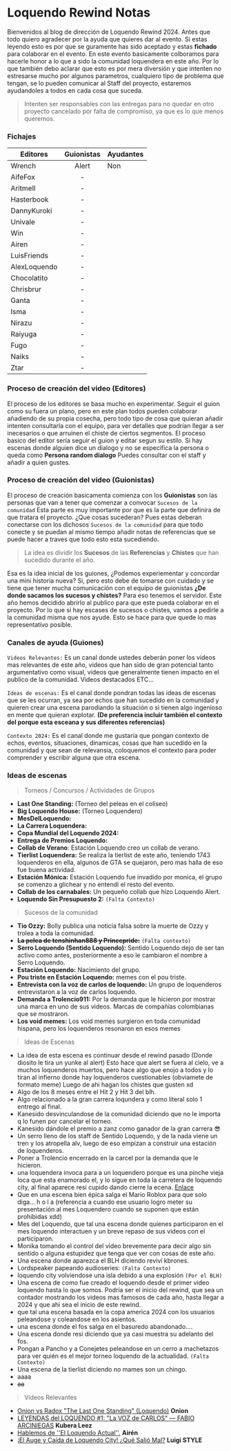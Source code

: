 # Loquendo Rewind Notas
Bienvenidos al blog de dirección de Loquendo Rewind 2024. Antes que todo quiero agradecer por la ayuda que quieres dar al evento. Si estas leyendo esto es por que se guramente
has sido aceptado y estas **fichado** para colaborar en el evento. En este evento basicamente colboramos para hacerle honor a lo que a sido la comunidad loquendera en este año.
Por lo que también debo aclarar que esto es por mera diversión y que intenten no estresarse mucho por algunos parametros, cualquiero tipo de problema que tengan, se lo pueden 
comunicar al Staff del proyecto, estaremos ayudandoles a todos en cada cosa que suceda. 

> Intenten ser responsables con las entregas para no quedar en otro proyecto cancelado por falta de compromiso, ya que es lo que menos queremos. 

### Fichajes
|    Editores   |  Guionistas   |    Ayudantes | 
| ------------- |:-------------:|------------- |
| Wrench        | Alert         | Non          |
| AifeFox       | -             |              |
| Aritmell      | -             |              |
| Hasterbook    | -             |              |
| DannyKuroki   | -             |              |
| Univale       | -             |              |
| Win           | -             |              |
| Airen         | -             |              |
| LuisFriends   | -             |              |
| AlexLoquendo  | -             |              |
| Chocolatito   | -             |              |
| Chrisbrur     | -             |              |
| Ganta         | -             |              |
| Isma          | -             |              |
| Nirazu        | -             |              |
| Raiyuga       | -             |              |
| Fugo          | -             |              |
| Naiks         | -             |              |
| Ztar          | -             |              |

### Proceso de creación del video (Editores)
El proceso de los editores se basa mucho en experimentar. Seguir el guion como su fuera un plano, pero en este plan todos pueden colaborar añadiendo de su propia cosecha, pero todo tipo de cosa que quieran añadir intenten consultarla con el equipo, para ver detalles que podrían llegar a ser inecesarios o que arruinen el chiste de ciertos segmentos. El proceso basico del editor sería seguir el guion y editar segun su estilo. Si hay escenas donde alguien dice un dialogo y no se especifica la persona o queda como **Persona random dialogo** Puedes consultar con el staff y añadir a quien gustes. 

### Proceso de creación del video (Guionistas)
El proceso de creación basicamenta comienza con los **Guionistas** son las personas que van a tener que comenzar a convocar ```Sucesos de la comunidad``` Esta parte es muy importante
por que es la parte que definira de que tratara el proyecto. ¿Que cosas sucederan? Pues estas deberan conectarse con los dichosos ```Sucesos de la comunidad``` para que todo conecte
y se puedan al mismo tiempo añadir notas de referencias que se puede hacer a traves que todo esto esta sucediendo.

> La idea es dividir los **Sucesos** de las **Referencias** y **Chistes** que han sucedido durante el año.

Esa es la idea inicial de los guiones, ¿Podemos experiementar y concordar una mini historia nueva? Si, pero esto debe de tomarse con cuidado y se tiene que tener mucha comunicación con el  equipo de guionistas
**¿De donde sacamos los sucesos y chistes?** Para eso tenemos el servidor. Este año hemos decidido abrirlo al publico para que este pueda colaborar en el proyecto. Por lo que si hay escases de sucesos o chistes, vamos a pedirle a la comunidad misma que nos ayude. Esto se hace para que quede lo mas representativo posible.

### Canales de ayuda (Guiones)
```Videos Relevantes:``` Es un canal donde ustedes deberán poner los videos mas relevantes de este año, videos que han sido de gran potencial tanto argumentativo como visual, videos que generalmente tienen impacto en el publico de la comunidad. Videos destacados ETC...

```Ideas de escenas:``` Es el canal donde pondran todas las ideas de escenas que se les ocurran, ya sea por echos que han sucedido en la comunidad y quieren crear una escena parodiando la situación o si tienen algo ingenioso en mente que quieran explotar. **(De preferencia incluir también el contexto del porque esta esceana y sus diferentes referencias)**

```Contexto 2024:``` Es el canal donde me gustaría que pongan contexto de echos, eventos, situaciones, dinamicas, cosas que han sucedido en la comunidad y que sean de relevansia, coloquemos el contexto para poder comprender y escribir alguna que otra escena.

### Ideas de escenas
> Torneos / Concursos / Actividades de Grupos
- __Last One Standing:__ (Torneo del peleas en el coliseo)
- __Big Loquendo House:__ (Torneo Loquendero)
- __MesDelLoquendo:__
- __La Carrera Loquendera:__
- __Copa Mundial del Loquendo 2024:__
- __Entrega de Premios Loquendo:__
- __Collab de Verano__: Estación Loquendo creo un collab de verano.
- __Tierlist Loquendera:__ Se realiza la tierlist de este año, teniendo 1743 loquenderos en ella, algunos de GTA se quejaron, pero mas halla de eso fue buena actividad.
- __Estación Mónica:__ Estación Loquendo fue invadido por monica, el grupo se comenzo a glichear y no entendi el resto del evento.
- __Collab de los carnabales:__ Un pequeño collab que hizo Loquendo Alert.
- __Loquendo Sin Presupuesto 2:__ ```(Falta Contexto)```
  
> Sucesos de la comunidad

- __Tio Ozzy:__ Bolly publica una noticia falsa sobre la muerte de Ozzy y trolea a toda la comunidad.
- __~~La pelea de tenshinhan888 y Princepride:~~__ ```(Falta contexto)```
- __Serro Loquendo (Sentido Loquendo):__ Sentido Loquendo dejo de ser tan activo como antes, posteriormente a eso le cambiaron el nombre a Serro Loquendo.
- __Estación Loquendo:__ Nacimiento del grupo.
- __Pou triste en Estación Loquendo:__ memes con el pou triste.
- __Entrevista con la voz de carlos de loquendo:__ Un grupo de loquenderos entrevistaron a la voz de carlos loquendo.
- __Demanda a Trolencio911:__ Por la demanda que le hicieron por mostrar una marca en uno de sus videos. Marcas de compañías colombianas que se mostraron.
- __Los void memes:__ Los void memes surgieron en toda comunidad hispana, pero los loquenderos resonaron en esos memes

> Ideas de Escenas

- La idea de esta escena es continuar desde el rewind pasado (Donde diosito le tira un yunke al alert) Esto hace que alert se fuera al cielo, ve a muchos loquenderos muertos, pero hace algo que enojo a todos y lo tiran al infierno donde hay loquenderos cuestionables (obviamete de formato meme) Luego de ahi hagan los chistes que gusten xd
- Algo de los 8 meses entre el Hit 2 y Hit 3 del blh.
- Algo relacionado a la gran carrera loqundera y como literal solo 1 entrego al final.
- Kanesido desvinculandose de la comunidad diciendo que no le importa q lo funen por cancelar el torneo.
- Kanesido dándole el premio a zanz como ganador de la gran carrera 😎 
- Un serro lleno de los staff de Sentido Loquendo, y de la nada viene un tren y los atropella alv, luego de eso empizan a construir una estación de loquenderos.
- Poner a Trolencio encerrado en la carcel por la demanda que le hicieron.
- una loquendera invoca para a un loquendero porque es una pinche vieja loca que esta enamorado el, y lo sigue en toda la carretera de loquendo city, al final aparece resi cupido dando cierre la ecena. [Enlace](https://cdn.discordapp.com/attachments/945239276084420638/1303040058198196346/verbalase-charlie.gif?ex=672a4e1f&is=6728fc9f&hm=b32300b262a8ede1c10211c0308fe7d8c9a20dc13608abfad7949e648605cc59&)
- Que en una escena bien épica salga el Mario Roblox para que solo diga...  h o l a (referencia a cuando ese usuario logro meter su presentación al mes Loquendero cuando se suponen que están prohibidas xdd)
- Mes del Loquendo, que tal una escena donde quienes participaron en el mes loquendo interactuen y un breve repaso de sus videos con el participaron.
- Monika tomando el control del video brevemente para decir algo sin sentido o alguna estupidez que tenga que ver con cosas de este año. 
- Una escena donde aparezca el BLH diciendo reviví kbrones.
- Lordspeaker papeando audioseries: ```(Falta Contexto)```
- loquendo city volviendose una isla debido a una explosión ```(Por el BLH)```
- Una escena de como fue creado el loquendo desde el primer video loquendo hasta lo que somos. Podría ser el inicio del rewind, que sea un contador mostrando los videos mas famosos de cada año, hasta llegar a 2024 y que ahi sea el inicio de este rewind. 
- que tal una escena basada en la copa america 2024 con los usuarios peleandose y coleandose en los asientos.
- una escena donde el fos salga en el basuredo abandonado....
- Una escena donde resi diciendo que ya casi muestra su adelanto del fos.
- Pongan a Pancho y a Conejetes peleandose en un cerro a machetazos para ver quién es el mejor torneo loquendo de la actualidad. ```(Falta Contexto)```
- Una escena de la tierlist diciendo no mames son un chingo.
- aaaa
- ~~aa~~

> Videos Relevantes

- [Onion vs Radox "The Last One Standing" (Loquendo)](https://youtu.be/huBI95w8uTs) **Onion**
- [LEYENDAS del LOQUENDO #1: "La VOZ de CARLOS" — FABIO ARCINIEGAS](https://www.youtube.com/live/gK5x34GcbGg?si=5bMgk6G4VUrBKkQH) **Kubera Leez**
- [Hablemos de ''El Loquendo Actual''.](https://youtu.be/JQz8UXqQdDo?si=n-91CHbHRzFTmJ6s) **Airén**
- [¡El Auge y Caída de Loquendo City! ¿Qué Salió Mal?](https://youtu.be/7hD98mhbw84) **Luigi STYLE**

  

